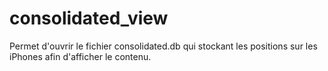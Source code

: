 # consolidated_view
Permet d'ouvrir le fichier consolidated.db qui stockant les positions sur les iPhones afin d'afficher le contenu.
